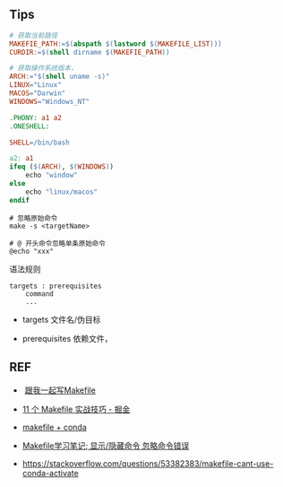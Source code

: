 ## Tips

```makefile
# 获取当前路径
MAKEFIE_PATH:=$(abspath $(lastword $(MAKEFILE_LIST)))
CURDIR:=$(shell dirname $(MAKEFIE_PATH))

# 获取操作系统版本，
ARCH:="$(shell uname -s)"
LINUX="Linux"
MACOS="Darwin"
WINDOWS="Windows_NT"

.PHONY: a1 a2
.ONESHELL:

SHELL=/bin/bash

a2: a1
ifeq ($(ARCH), $(WINDOWS))
    echo "window"
else
    echo "linux/macos"
endif
```

```
# 忽略原始命令
make -s <targetName> 

# @ 开头命令忽略单条原始命令
@echo "xxx"
```

语法规则

```
targets : prerequisites
    command
    ...
```

- targets 文件名/伪目标

- prerequisites 依赖文件，

## REF

-  [跟我一起写Makefile](https://seisman.github.io/how-to-write-makefile/index.html)

- [11 个 Makefile 实战技巧 - 掘金](https://juejin.cn/post/6844903917499711496)

- [makefile + conda](https://stackoverflow.com/questions/53382383/makefile-cant-use-conda-activate)

- [Makefile学习笔记; 显示/隐藏命令 忽略命令错误](https://blog.csdn.net/LGibsion/article/details/70854565)

- https://stackoverflow.com/questions/53382383/makefile-cant-use-conda-activate
